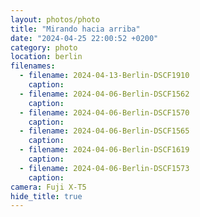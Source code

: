 ```yaml
---
layout: photos/photo
title: "Mirando hacia arriba"
date: "2024-04-25 22:00:52 +0200"
category: photo
location: berlin
filenames: 
  - filename: 2024-04-13-Berlin-DSCF1910
    caption: 
  - filename: 2024-04-06-Berlin-DSCF1562
    caption: 
  - filename: 2024-04-06-Berlin-DSCF1570
    caption: 
  - filename: 2024-04-06-Berlin-DSCF1565
    caption: 
  - filename: 2024-04-06-Berlin-DSCF1619
    caption: 
  - filename: 2024-04-06-Berlin-DSCF1573
    caption: 
camera: Fuji X-T5
hide_title: true
---
```

